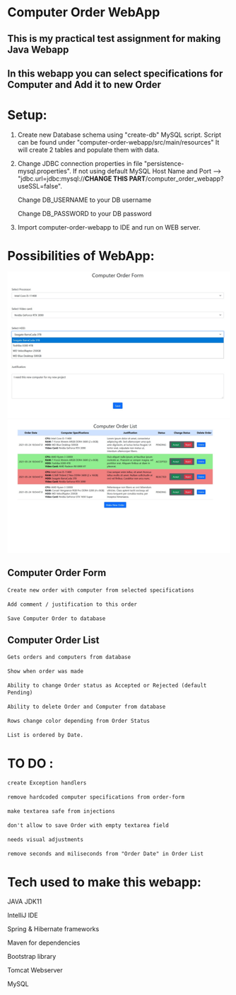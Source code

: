 # Computer Order WebApp

## This is my practical test assignment for making Java Webapp
## In this webapp you can select specifications for Computer and Add it to new Order

# Setup:
1. Create new Database schema using "create-db" MySQL script. 
    Script can be found under "computer-order-webapp/src/main/resources"
    It will create 2 tables and populate them with data.
    
2. Change JDBC connection properties in file "persistence-mysql.properties".
    If not using default MySQL Host Name and Port  --> "jdbc.url=jdbc:mysql://**CHANGE THIS PART**/computer_order_webapp?useSSL=false".
    
    Change DB_USERNAME to your DB username
    
    Change DB_PASSWORD to your DB password
    
3. Import computer-order-webapp to IDE and run on WEB server.

# Possibilities of WebApp:
![Order Form](https://github.com/kicifans/computer-order-webapp/blob/main/src/main/resources/ComputerOrderForm.jpg)
![Order List](https://github.com/kicifans/computer-order-webapp/blob/main/src/main/resources/ComputerOrderList.jpg)

 ## Computer Order Form
  
    Create new order with computer from selected specifications
    
    Add comment / justification to this order
    
    Save Computer Order to database
  
  ## Computer Order List
    Gets orders and computers from database
    
    Show when order was made
    
    Ability to change Order status as Accepted or Rejected (default Pending)
    
    Ability to delete Order and Computer from database
    
    Rows change color depending from Order Status
    
    List is ordered by Date.


 # TO DO : 
 
    create Exception handlers
    
    remove hardcoded computer specifications from order-form
    
    make textarea safe from injections
    
    don't allow to save Order with empty textarea field
    
    needs visual adjustments
    
    remove seconds and miliseconds from "Order Date" in Order List
  
# Tech used to make this webapp:

  JAVA JDK11
  
  IntelliJ IDE
  
  Spring & Hibernate frameworks
  
  Maven for dependencies
  
  Bootstrap library
  
  Tomcat Webserver
  
  MySQL
  
  
    
